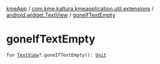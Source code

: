 [kmeApp](../../index.md) / [com.kme.kaltura.kmeapplication.util.extensions](../index.md) / [android.widget.TextView](index.md) / [goneIfTextEmpty](./gone-if-text-empty.md)

# goneIfTextEmpty

`fun `[`TextView`](https://developer.android.com/reference/android/widget/TextView.html)`?.goneIfTextEmpty(): `[`Unit`](https://kotlinlang.org/api/latest/jvm/stdlib/kotlin/-unit/index.html)